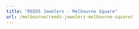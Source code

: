 ```yaml
---
title: "REEDS Jewelers - Melbourne Square"
url: /melbourne/reeds-jewelers-melbourne-square/
---
```

